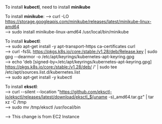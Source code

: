 To install **kubectl**, need to install **minikube**

To install **minikube**:
--> curl -LO https://storage.googleapis.com/minikube/releases/latest/minikube-linux-amd64 <br>
--> sudo install minikube-linux-amd64 /usr/local/bin/minikube <br>

To install **kubectl**: <br>
--> sudo apt-get install -y apt-transport-https ca-certificates curl <br>
--> curl -fsSL https://pkgs.k8s.io/core:/stable:/v1.28/deb/Release.key | sudo gpg --dearmor -o /etc/apt/keyrings/kubernetes-apt-keyring.gpg <br>
--> echo 'deb [signed-by=/etc/apt/keyrings/kubernetes-apt-keyring.gpg] https://pkgs.k8s.io/core:/stable:/v1.28/deb/ /' | sudo tee /etc/apt/sources.list.d/kubernetes.list <br>
--> sudo apt-get install -y kubectl <br>

To install **eksctl**: <br>
--> curl --silent --location "https://github.com/eksctl-io/eksctl/releases/latest/download/eksctl_$(uname -s)_amd64.tar.gz" | tar xz -C /tmp <br>
--> sudo mv /tmp/eksctl /usr/local/bin





--> This change is from EC2 Instance
